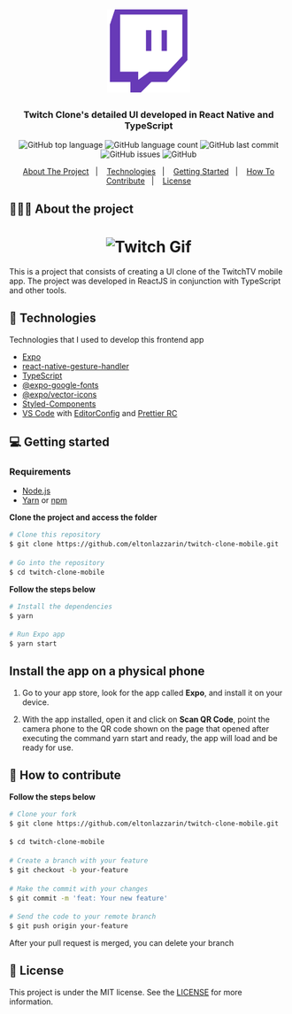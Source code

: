 <h1 align="center">
	<img alt="Twitch logo" src="https://github.com/eltonlazzarin/twitch-clone-mobile/blob/master/screenshots/twitch.svg" height="150px" width="150px" />
</h1>

<h3 align="center">
  Twitch Clone's detailed UI developed in React Native and TypeScript
</h3>

<p align="center">
  <img alt="GitHub top language" src="https://img.shields.io/github/languages/top/eltonlazzarin/twitch-clone-mobile">

  <img alt="GitHub language count" src="https://img.shields.io/github/languages/count/eltonlazzarin/twitch-clone-mobile">

  <img alt="GitHub last commit" src="https://img.shields.io/github/last-commit/eltonlazzarin/twitch-clone-mobile">

  <img alt="GitHub issues" src="https://img.shields.io/github/issues/eltonlazzarin/twitch-clone-mobile">

  <img alt="GitHub" src="https://img.shields.io/github/license/eltonlazzarin/twitch-clone-mobile">
</p>

<p align="center">
  <a href="#-about-the-project">About The Project</a>&nbsp;&nbsp;&nbsp;|&nbsp;&nbsp;&nbsp;
  <a href="#-technologies">Technologies</a>&nbsp;&nbsp;&nbsp;|&nbsp;&nbsp;&nbsp;
  <a href="#-getting-started">Getting Started</a>&nbsp;&nbsp;&nbsp;|&nbsp;&nbsp;&nbsp;
  <a href="#-how-to-contribute">How To Contribute</a>&nbsp;&nbsp;&nbsp;|&nbsp;&nbsp;&nbsp;
  <a href="#-license">License</a>
</p>

## 👨🏻‍💻 About the project

<h1 align="center">
    <img alt="Twitch Gif" src="https://github.com/eltonlazzarin/twitch-clone-mobile/blob/master/screenshots/twitchtv.gif" hight="380" width="350" />
</h1>

<p>This is a project that consists of creating a UI clone of the TwitchTV mobile app. The project was developed in ReactJS in conjunction with TypeScript and other tools.</p>

## 🚀 Technologies

Technologies that I used to develop this frontend app

- [Expo](https://expo.io/)
- [react-native-gesture-handler](https://docs.expo.io/versions/latest/sdk/gesture-handler/)
- [TypeScript](https://www.typescriptlang.org)
- [@expo-google-fonts](https://docs.expo.io/guides/using-custom-fonts)
- [@expo/vector-icons](https://docs.expo.io/guides/icons)
- [Styled-Components](https://styled-components.com)
- [VS Code](https://code.visualstudio.com) with [EditorConfig](https://marketplace.visualstudio.com/items?itemName=EditorConfig.EditorConfig) and [Prettier RC](https://github.com/prettier/prettier)

## 💻 Getting started

### Requirements

- [Node.js](https://nodejs.org/en/)
- [Yarn](https://classic.yarnpkg.com/) or [npm](https://www.npmjs.com/)

**Clone the project and access the folder**

```bash
# Clone this repository
$ git clone https://github.com/eltonlazzarin/twitch-clone-mobile.git

# Go into the repository
$ cd twitch-clone-mobile
```

**Follow the steps below**

```bash
# Install the dependencies
$ yarn

# Run Expo app
$ yarn start
```

## Install the app on a physical phone

1. Go to your app store, look for the app called <strong>Expo</strong>, and install it on your device.

2. With the app installed, open it and click on <strong>Scan QR Code</strong>, point the camera phone to the QR code shown on the page that opened after executing the command yarn start and ready, the app will load and be ready for use.

## 🤔 How to contribute

**Follow the steps below**

```bash
# Clone your fork
$ git clone https://github.com/eltonlazzarin/twitch-clone-mobile.git

$ cd twitch-clone-mobile

# Create a branch with your feature
$ git checkout -b your-feature

# Make the commit with your changes
$ git commit -m 'feat: Your new feature'

# Send the code to your remote branch
$ git push origin your-feature
```

After your pull request is merged, you can delete your branch

## 📝 License

This project is under the MIT license. See the [LICENSE](https://github.com/eltonlazzarin/twitch-clone-mobile/blob/master/LICENSE) for more information.
